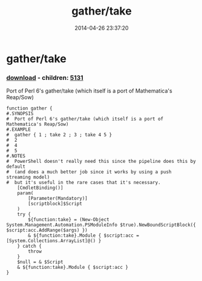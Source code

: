 ﻿---
pid:            5119
poster:         Public Domain
title:          gather/take
date:           2014-04-26 23:37:20
format:         posh
parent:         0
parent:         0
children:       5131
---

# gather/take

### [download](5119.ps1) - children: [5131](5131.md)

Port of Perl 6's gather/take (which itself is a port of Mathematica's Reap/Sow)

```posh
function gather {
#.SYNOPSIS
#  Port of Perl 6's gather/take (which itself is a port of Mathematica's Reap/Sow)
#.EXAMPLE
#  gather { 1 ; take 2 ; 3 ; take 4 5 }
#  2
#  4
#  5
#.NOTES
#  PowerShell doesn't really need this since the pipeline does this by default
#  (and does a much better job since it works by using a push streaming model)
#  but it's useful in the rare cases that it's necessary.
	[CmdletBinding()]
	param(
		[Parameter(Mandatory)]
		[scriptblock]$Script
	)
	try {
		${function:take} = (New-Object System.Management.Automation.PSModuleInfo $true).NewBoundScriptBlock({ $script:acc.AddRange($args) })
		& ${function:take}.Module { $script:acc = [System.Collections.ArrayList]@() }
	} catch {
		throw
	}
	$null = & $Script
	& ${function:take}.Module { $script:acc }
}
```
